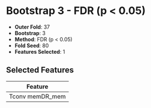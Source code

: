 # Bootstrap 3 - FDR (p < 0.05)

- **Outer Fold**: 37
- **Bootstrap**: 3
- **Method**: FDR (p < 0.05)
- **Fold Seed**: 80
- **Features Selected**: 1

## Selected Features

| Feature |
|---------|
| Tconv memDR_mem |
